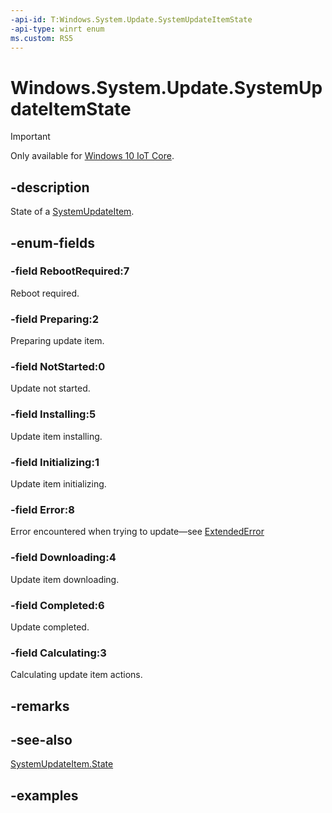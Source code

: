 ```yaml
---
-api-id: T:Windows.System.Update.SystemUpdateItemState
-api-type: winrt enum
ms.custom: RS5
---
```


<!-- Enumeration syntax.
public enum SystemUpdateItemState : int 
-->

# Windows.System.Update.SystemUpdateItemState

> [!IMPORTANT]
> Only available for [Windows 10 IoT Core](https://learn.microsoft.com/windows/iot-core/windows-iot-core). 

## -description
State of a [SystemUpdateItem](systemupdateitem.md).

## -enum-fields
### -field RebootRequired:7
Reboot required.

### -field Preparing:2
Preparing update item.

### -field NotStarted:0
Update not started.

### -field Installing:5
Update item installing.

### -field Initializing:1
Update item initializing.

### -field Error:8
Error encountered when trying to update&mdash;see [ExtendedError](systemupdateitem_extendederror.md)

### -field Downloading:4
Update item downloading.

### -field Completed:6
Update completed.

### -field Calculating:3
Calculating update item actions.

## -remarks

## -see-also
[SystemUpdateItem.State](systemupdateitem_state.md)

## -examples

